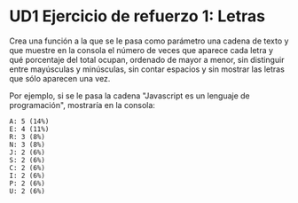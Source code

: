 # UD1 Ejercicio de refuerzo 1: Letras

Crea una función a la que se le pasa como parámetro una cadena de texto y que muestre en la consola el número de veces que aparece cada letra y qué porcentaje del total ocupan, ordenado de mayor a menor, sin distinguir entre mayúsculas y minúsculas, sin contar espacios y sin mostrar las letras que sólo aparecen una vez.

Por ejemplo, si se le pasa la cadena "Javascript es un lenguaje de programación", mostraría en la consola:

```
A: 5 (14%)
E: 4 (11%)
R: 3 (8%)
N: 3 (8%)
J: 2 (6%)
S: 2 (6%)
C: 2 (6%)
I: 2 (6%)
P: 2 (6%)
U: 2 (6%)
```
